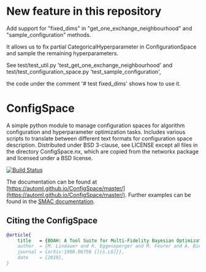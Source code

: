 # New feature in this repository
Add support for "fixed_dims" in "get_one_exchange_neighbourhood" and "sample_configuration" methods.

It allows us to fix partial CategoricalHyperparameter in ConfigurationSpace and sample the remaining hyperparameters.

See test/test_util.py 'test_get_one_exchange_neighbourhood' and test/test_configuration_space.py 'test_sample_configuration',

the code under the comment '# test fixed_dims' shows how to use it.

# ConfigSpace

A simple python module to manage configuration spaces for algorithm configuration
and hyperparameter optimization tasks. Includes various scripts to translate 
between different text formats for configuration space description. 
Distributed under BSD 3-clause, see LICENSE except all files in the directory
ConfigSpace.nx, which are copied from the networkx package and licensed
under a BSD license.

[![Build Status](https://travis-ci.org/automl/ConfigSpace.svg?branch=master)](https://travis-ci.org/automl/ConfigSpace)

The documentation can be found at [https://automl.github.io/ConfigSpace/master/](https://automl.github.io/ConfigSpace/master/).
Further examples can be found in the [SMAC documentation](https://automl.github.io/SMAC3/stable/quickstart.html#using-smac-in-python-svm).

## Citing the ConfigSpace

```bibtex
@article{
    title   = {BOAH: A Tool Suite for Multi-Fidelity Bayesian Optimization & Analysis of Hyperparameters},
    author  = {M. Lindauer and K. Eggensperger and M. Feurer and A. Biedenkapp and J. Marben and P. Müller and F. Hutter},
    journal = {arXiv:1908.06756 {[cs.LG]}},
    date    = {2019},
}
```
